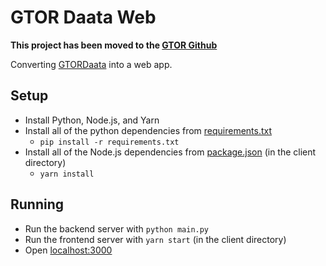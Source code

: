 # GTOR Daata Web

**This project has been moved to the [GTOR Github](https://github.com/Georgia-Tech-Off-Road/GTORDaataWeb)**

Converting [GTORDaata](https://github.com/Georgia-Tech-Off-Road/GTORDaata) into a web app.

## Setup

- Install Python, Node.js, and Yarn
- Install all of the python dependencies from [requirements.txt](requirements.txt)
  - `pip install -r requirements.txt`
- Install all of the Node.js dependencies from [package.json](client/package.json) (in the client directory)
  - `yarn install`

## Running

- Run the backend server with `python main.py`
- Run the frontend server with `yarn start` (in the client directory)
- Open [localhost:3000](http://localhost:3000)
